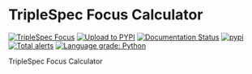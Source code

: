 # TripleSpec Focus Calculator

[![TripleSpec Focus](https://github.com/soar-telescope/triplespec_focus/actions/workflows/python-package.yml/badge.svg)](https://github.com/soar-telescope/triplespec_focus/actions/workflows/python-package.yml)
[![Upload to PYPI](https://github.com/soar-telescope/triplespec_focus/actions/workflows/python-publish.yml/badge.svg)](https://github.com/soar-telescope/triplespec_focus/actions/workflows/python-publish.yml)
[![Documentation Status](https://readthedocs.org/projects/triplespec-focus/badge/?version=latest)](https://triplespec-focus.readthedocs.io/en/latest/?badge=latest)
[![pypi](https://img.shields.io/pypi/v/triplespec_focus.svg?style=flat)](https://pypi.org/project/triplespec-focus/)
[![Total alerts](https://img.shields.io/lgtm/alerts/g/soar-telescope/triplespec_focus.svg?logo=lgtm&logoWidth=18)](https://lgtm.com/projects/g/soar-telescope/triplespec_focus/alerts/)
[![Language grade: Python](https://img.shields.io/lgtm/grade/python/g/soar-telescope/triplespec_focus.svg?logo=lgtm&logoWidth=18)](https://lgtm.com/projects/g/soar-telescope/triplespec_focus/context:python)

TripleSpec Focus Calculator
